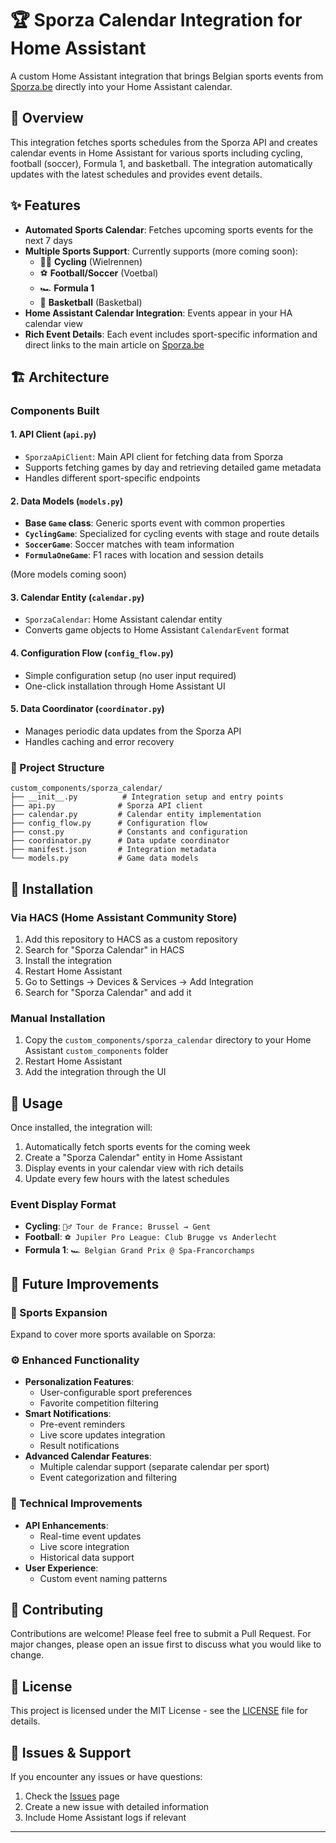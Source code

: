 # 🏆 Sporza Calendar Integration for Home Assistant

A custom Home Assistant integration that brings Belgian sports events from [Sporza.be](https://sporza.be) directly into your Home Assistant calendar.

## 📖 Overview

This integration fetches sports schedules from the Sporza API and creates calendar events in Home Assistant for various sports including cycling, football (soccer), Formula 1, and basketball. The integration automatically updates with the latest schedules and provides event details.

## ✨ Features
- **Automated Sports Calendar**: Fetches upcoming sports events for the next 7 days
- **Multiple Sports Support**: Currently supports (more coming soon):
  - 🚴‍♂️ **Cycling** (Wielrennen)
  - ⚽️ **Football/Soccer** (Voetbal)
  - 🏎️ **Formula 1**
  - 🏀 **Basketball** (Basketbal)
- **Home Assistant Calendar Integration**: Events appear in your HA calendar view
- **Rich Event Details**: Each event includes sport-specific information and direct links to the main article on [Sporza.be](https://sporza.be)

## 🏗️ Architecture

### Components Built

#### 1. **API Client** (`api.py`)
- `SporzaApiClient`: Main API client for fetching data from Sporza
- Supports fetching games by day and retrieving detailed game metadata
- Handles different sport-specific endpoints

#### 2. **Data Models** (`models.py`)
- **Base `Game` class**: Generic sports event with common properties
- **`CyclingGame`**: Specialized for cycling events with stage and route details
- **`SoccerGame`**: Soccer matches with team information
- **`FormulaOneGame`**: F1 races with location and session details

(More models coming soon)

#### 3. **Calendar Entity** (`calendar.py`)
- `SporzaCalendar`: Home Assistant calendar entity
- Converts game objects to Home Assistant `CalendarEvent` format

#### 4. **Configuration Flow** (`config_flow.py`)
- Simple configuration setup (no user input required)
- One-click installation through Home Assistant UI

#### 5. **Data Coordinator** (`coordinator.py`)
- Manages periodic data updates from the Sporza API
- Handles caching and error recovery

### 📁 Project Structure
```
custom_components/sporza_calendar/
├── __init__.py          # Integration setup and entry points
├── api.py              # Sporza API client
├── calendar.py         # Calendar entity implementation
├── config_flow.py      # Configuration flow
├── const.py            # Constants and configuration
├── coordinator.py      # Data update coordinator
├── manifest.json       # Integration metadata
└── models.py           # Game data models
```

## 🚀 Installation

### Via HACS (Home Assistant Community Store)
1. Add this repository to HACS as a custom repository
2. Search for "Sporza Calendar" in HACS
3. Install the integration
4. Restart Home Assistant
5. Go to Settings → Devices & Services → Add Integration
6. Search for "Sporza Calendar" and add it

### Manual Installation
1. Copy the `custom_components/sporza_calendar` directory to your Home Assistant `custom_components` folder
2. Restart Home Assistant
3. Add the integration through the UI

## 📅 Usage

Once installed, the integration will:
1. Automatically fetch sports events for the coming week
2. Create a "Sporza Calendar" entity in Home Assistant
3. Display events in your calendar view with rich details
4. Update every few hours with the latest schedules

### Event Display Format
- **Cycling**: `🚴‍♂️ Tour de France: Brussel → Gent`
- **Football**: `⚽️ Jupiler Pro League: Club Brugge vs Anderlecht`
- **Formula 1**: `🏎️ Belgian Grand Prix @ Spa-Francorchamps`

## 🔮 Future Improvements

### 🎾 Sports Expansion
Expand to cover more sports available on Sporza:

### ⚙️ Enhanced Functionality
- **Personalization Features**:
  - User-configurable sport preferences
  - Favorite competition filtering
- **Smart Notifications**:
  - Pre-event reminders
  - Live score updates integration
  - Result notifications
- **Advanced Calendar Features**:
  - Multiple calendar support (separate calendar per sport)
  - Event categorization and filtering

### 🔧 Technical Improvements
- **API Enhancements**:
  - Real-time event updates
  - Live score integration
  - Historical data support
- **User Experience**:
  - Custom event naming patterns

## 🤝 Contributing

Contributions are welcome! Please feel free to submit a Pull Request. For major changes, please open an issue first to discuss what you would like to change.
## 📄 License

This project is licensed under the MIT License - see the [LICENSE](LICENSE) file for details.

## 🐛 Issues & Support

If you encounter any issues or have questions:
1. Check the [Issues](https://github.com/TimBossuyt/homeassistant-sporza/issues) page
2. Create a new issue with detailed information
3. Include Home Assistant logs if relevant

---